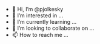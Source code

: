 - 👋 Hi, I’m @pjolkesky
- 👀 I’m interested in ...
- 🌱 I’m currently learning ...
- 💞️ I’m looking to collaborate on ...
- 📫 How to reach me ...

<!---
pjolkesky/pjolkesky is a ✨ special ✨ repository because its `README.md` (this file) appears on your GitHub profile.
You can click the Preview link to take a look at your changes.
--->
